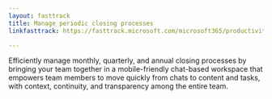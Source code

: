 ```yaml
---
layout: fasttrack
title: Manage periodic closing processes
linkfasttrack: https://fasttrack.microsoft.com/microsoft365/productivitylibrary/Manage-periodic-closing-processes 

---
```

Efficiently manage monthly, quarterly, and annual closing processes by bringing your team together in a mobile-friendly chat-based workspace that empowers team members to move quickly from chats to content and tasks, with context, continuity, and transparency among the entire team.